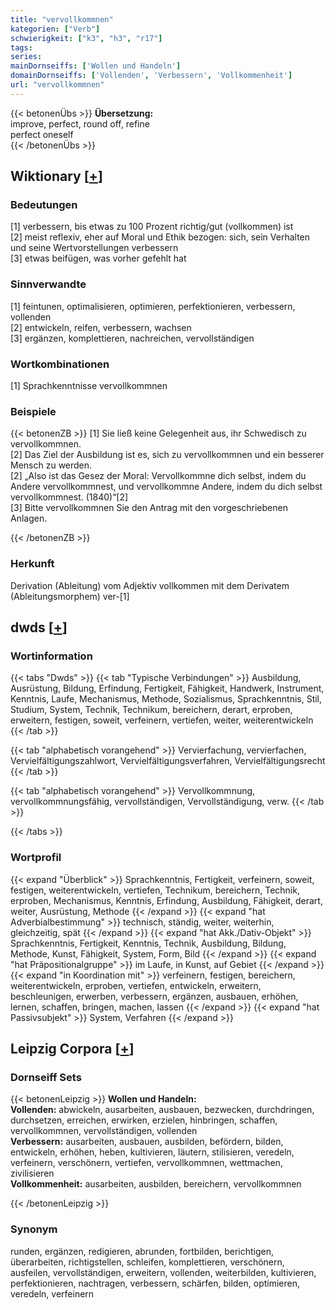 ```yaml
---
title: "vervollkommnen"
kategorien: ["Verb"]
schwierigkeit: ["k3", "h3", "r17"]
tags:
series:
mainDornseiffs: ['Wollen und Handeln']
domainDornseiffs: ['Vollenden', 'Verbessern', 'Vollkommenheit']
url: "vervollkommnen"
---
```


{{< betonenÜbs >}}
**Übersetzung:**  
improve, perfect, round off, refine  
perfect oneself  
{{< /betonenÜbs >}}

## Wiktionary [[+](https://de.wiktionary.org/wiki/vervollkommnen)]

### Bedeutungen
[1] verbessern, bis etwas zu 100 Prozent richtig/gut (vollkommen) ist  
[2] meist reflexiv, eher auf Moral und Ethik bezogen: sich, sein Verhalten und seine Wertvorstellungen verbessern  
[3] etwas beifügen, was vorher gefehlt hat  

### Sinnverwandte
[1] feintunen, optimalisieren, optimieren, perfektionieren, verbessern, vollenden  
[2] entwickeln, reifen, verbessern, wachsen  
[3] ergänzen, komplettieren, nachreichen, vervollständigen  

### Wortkombinationen
[1] Sprachkenntnisse vervollkommnen  

### Beispiele
{{< betonenZB >}}
[1] Sie ließ keine Gelegenheit aus, ihr Schwedisch zu vervollkommnen.  
[2] Das Ziel der Ausbildung ist es, sich zu vervollkommnen und ein besserer Mensch zu werden.  
[2] „Also ist das Gesez der Moral: Vervollkommne dich selbst, indem du Andere vervollkommnest, und vervollkommne Andere, indem du dich selbst vervollkommnest. (1840)“[2]  
[3] Bitte vervollkommnen Sie den Antrag mit den vorgeschriebenen Anlagen.  

{{< /betonenZB >}}
### Herkunft
Derivation (Ableitung) vom Adjektiv vollkommen mit dem Derivatem (Ableitungsmorphem) ver-[1]  



## dwds [[+](https://www.dwds.de/wb/vervollkommnen)]

### Wortinformation
{{< tabs "Dwds" >}}
{{< tab "Typische Verbindungen" >}}
Ausbildung, Ausrüstung, Bildung, Erfindung, Fertigkeit, Fähigkeit, Handwerk, Instrument, Kenntnis, Laufe, Mechanismus, Methode, Sozialismus, Sprachkenntnis, Stil, Studium, System, Technik, Technikum, bereichern, derart, erproben, erweitern, festigen, soweit, verfeinern, vertiefen, weiter, weiterentwickeln
{{< /tab >}}

{{< tab "alphabetisch vorangehend" >}}
Vervierfachung, vervierfachen, Vervielfältigungszahlwort, Vervielfältigungsverfahren, Vervielfältigungsrecht
{{< /tab >}}

{{< tab "alphabetisch vorangehend" >}}
Vervollkommnung, vervollkommnungsfähig, vervollständigen, Vervollständigung, verw.
{{< /tab >}}

{{< /tabs >}}

### Wortprofil
{{< expand "Überblick" >}} Sprachkenntnis, Fertigkeit, verfeinern, soweit, festigen, weiterentwickeln, vertiefen, Technikum, bereichern, Technik, erproben, Mechanismus, Kenntnis, Erfindung, Ausbildung, Fähigkeit, derart, weiter, Ausrüstung, Methode {{< /expand >}}
{{< expand "hat Adverbialbestimmung" >}} technisch, ständig, weiter, weiterhin, gleichzeitig, spät {{< /expand >}}
{{< expand "hat Akk./Dativ-Objekt" >}} Sprachkenntnis, Fertigkeit, Kenntnis, Technik, Ausbildung, Bildung, Methode, Kunst, Fähigkeit, System, Form, Bild {{< /expand >}}
{{< expand "hat Präpositionalgruppe" >}} im Laufe, in Kunst, auf Gebiet {{< /expand >}}
{{< expand "in Koordination mit" >}} verfeinern, festigen, bereichern, weiterentwickeln, erproben, vertiefen, entwickeln, erweitern, beschleunigen, erwerben, verbessern, ergänzen, ausbauen, erhöhen, lernen, schaffen, bringen, machen, lassen {{< /expand >}}
{{< expand "hat Passivsubjekt" >}} System, Verfahren {{< /expand >}}

## Leipzig Corpora [[+](https://corpora.uni-leipzig.de/en/res?word=vervollkommnen&corpusId=deu_newscrawl-public_2018)]

### Dornseiff Sets
{{< betonenLeipzig >}}
**Wollen und Handeln:**  
**Vollenden:** abwickeln, ausarbeiten, ausbauen, bezwecken, durchdringen, durchsetzen, erreichen, erwirken, erzielen, hinbringen, schaffen, vervollkommnen, vervollständigen, vollenden  
**Verbessern:** ausarbeiten, ausbauen, ausbilden, befördern, bilden, entwickeln, erhöhen, heben, kultivieren, läutern, stilisieren, veredeln, verfeinern, verschönern, vertiefen, vervollkommnen, wettmachen, zivilisieren  
**Vollkommenheit:** ausarbeiten, ausbilden, bereichern, vervollkommnen  

{{< /betonenLeipzig >}}

### Synonym
runden, ergänzen, redigieren, abrunden, fortbilden, berichtigen, überarbeiten, richtigstellen, schleifen, komplettieren, verschönern, ausfeilen, vervollständigen, erweitern, vollenden, weiterbilden, kultivieren, perfektionieren, nachtragen, verbessern, schärfen, bilden, optimieren, veredeln, verfeinern

